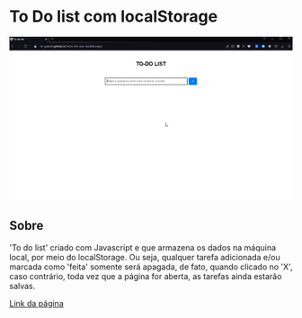 # To Do list com localStorage
![Apresentação do projeto](https://raw.githubusercontent.com/br-gabriel/ToDo-list-com-localStorage/main/images/Apresentacao.gif ".Gif do projeto")

## Sobre
'To do list' criado com Javascript e que armazena os dados na máquina local, por meio do localStorage. Ou seja, qualquer tarefa adicionada e/ou marcada como 'feita' somente será apagada, de fato, quando clicado no 'X', caso contrário, toda vez que a página for aberta, as tarefas ainda estarão salvas.

[Link da página](https://br-gabriel.github.io/ToDo-list-com-localStorage/)